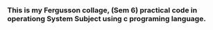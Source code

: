 <h3><b> This is my Fergusson collage, (Sem 6) practical code in operationg System  Subject using c programing language.</b></h3>

